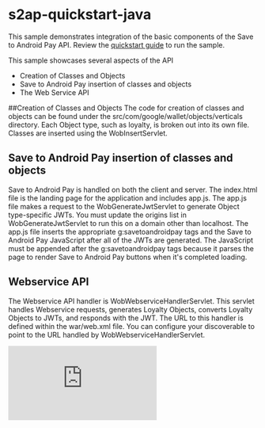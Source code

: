 s2ap-quickstart-java
==============================

This sample demonstrates integration of the basic components of the Save to Android Pay API.  Review the [quickstart guide](https://developers.google.com/commerce/wallet/objects/quickstart-java) to run the sample.

This sample showcases several aspects of the API
* Creation of Classes and Objects
* Save to Android Pay insertion of classes and objects
* The Web Service API

##Creation of Classes and Objects
The code for creation of classes and objects can be found under the src/com/google/wallet/objects/verticals directory.  Each Object type, such as loyalty, is broken out into its own file.  Classes are inserted using the WobInsertServlet.

## Save to Android Pay insertion of classes and objects
Save to Android Pay is handled on both the client and server.  The index.html file is the landing page for the application and includes app.js.  The app.js file makes a request to the WobGenerateJwtServlet to generate Object type-specific JWTs. You must update the origins list in WobGenerateJwtServlet to run this on a domain other than localhost. The app.js file inserts the appropriate g:savetoandroidpay tags and the Save to Android Pay JavaScript after all of the JWTs are generated.  The JavaScript must be appended after the g:savetoandroidpay tags because it parses the page to render Save to Android Pay buttons when it's completed loading.

## Webservice API
The Webservice API handler is WobWebserviceHandlerServlet.  This servlet handles Webservice requests, generates Loyalty Objects, converts Loyalty Objects to JWTs, and responds with the JWT.  The URL to this handler is defined within the war/web.xml file.  You can configure your discoverable to point to the URL handled by WobWebserviceHandlerServlet.

[![Analytics](https://ga-beacon.appspot.com/UA-46956809-1/walletobjects-quickstart-java/README.md)](https://github.com/igrigorik/ga-beacon)
